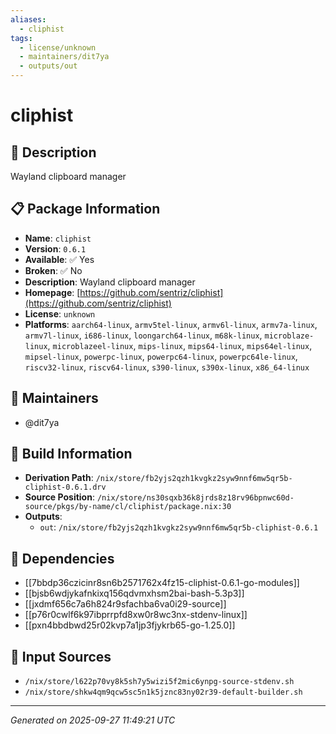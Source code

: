 ```yaml
---
aliases:
  - cliphist
tags:
  - license/unknown
  - maintainers/dit7ya
  - outputs/out
---
```


# cliphist

## 📝 Description

Wayland clipboard manager

## 📋 Package Information

- **Name**: `cliphist`
- **Version**: `0.6.1`
- **Available**: ✅ Yes
- **Broken**: ✅ No
- **Description**: Wayland clipboard manager
- **Homepage**: [https://github.com/sentriz/cliphist](https://github.com/sentriz/cliphist)
- **License**: `unknown`
- **Platforms**: `aarch64-linux`, `armv5tel-linux`, `armv6l-linux`, `armv7a-linux`, `armv7l-linux`, `i686-linux`, `loongarch64-linux`, `m68k-linux`, `microblaze-linux`, `microblazeel-linux`, `mips-linux`, `mips64-linux`, `mips64el-linux`, `mipsel-linux`, `powerpc-linux`, `powerpc64-linux`, `powerpc64le-linux`, `riscv32-linux`, `riscv64-linux`, `s390-linux`, `s390x-linux`, `x86_64-linux`
## 👥 Maintainers

- @dit7ya


## 🔧 Build Information

- **Derivation Path**: `/nix/store/fb2yjs2qzh1kvgkz2syw9nnf6mw5qr5b-cliphist-0.6.1.drv`
- **Source Position**: `/nix/store/ns30sqxb36k8jrds8z18rv96bpnwc60d-source/pkgs/by-name/cl/cliphist/package.nix:30`
- **Outputs**:
  - `out`:  `/nix/store/fb2yjs2qzh1kvgkz2syw9nnf6mw5qr5b-cliphist-0.6.1`

## 🔗 Dependencies

- [[7bbdp36czicinr8sn6b2571762x4fz15-cliphist-0.6.1-go-modules]]
- [[bjsb6wdjykafnkixq156qdvmxhsm2bai-bash-5.3p3]]
- [[jxdmf656c7a6h824r9sfachba6va0i29-source]]
- [[p76r0cwlf6k97ibprrpfd8xw0r8wc3nx-stdenv-linux]]
- [[pxn4bbdbwd25r02kvp7a1jp3fjykrb65-go-1.25.0]]

## 📁 Input Sources

- `/nix/store/l622p70vy8k5sh7y5wizi5f2mic6ynpg-source-stdenv.sh`
- `/nix/store/shkw4qm9qcw5sc5n1k5jznc83ny02r39-default-builder.sh`

---
*Generated on 2025-09-27 11:49:21 UTC*
